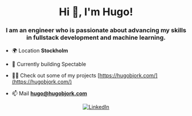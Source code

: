 <h1 align="center">Hi 👋, I'm Hugo!</h1>
<h3 align="center">I am an engineer who is passionate about advancing my skills in fullstack development and machine learning.</h3>

- 🌍 Location **Stockholm**

- 🚀 Currently building Spectable

- 👨‍💻 Check out some of my projects [https://hugobjork.com/](https://hugobjork.com/)

- 📫 Mail **hugo@hugobjork.com**

<div align="center" >
  <a href="https://www.linkedin.com/in/hugobjork/" target="_blank">
    <img src="https://img.shields.io/badge/linkedin-%230077B5.svg?&style=for-the-badge&logo=linkedin&logoColor=white&color=071A2C" alt="LinkedIn"/>
  </a>
</div>


